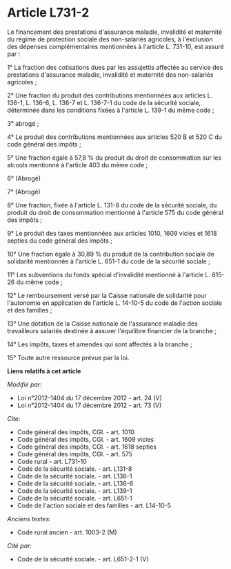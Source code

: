 # Article L731-2

Le financement des prestations d'assurance maladie, invalidité et maternité du régime de protection sociale des non-salariés
agricoles, à l'exclusion des dépenses complémentaires mentionnées à l'article L. 731-10, est assuré par : 

1° La fraction des cotisations dues par les assujettis affectée au service des prestations d'assurance maladie, invalidité et
maternité des non-salariés agricoles ; 

2° Une fraction du produit des contributions mentionnées aux articles L. 136-1, L. 136-6, L. 136-7 et L. 136-7-1 du code de
la sécurité sociale, déterminée dans les conditions fixées à l'article L. 139-1 du même code ; 

3° abrogé ; 

4° Le produit des contributions mentionnées aux articles 520 B et 520 C du code général des impôts ; 

5° Une fraction égale à 57,8 % du produit du droit de consommation sur les alcools mentionné à l'article 403 du même code ; 

6° (Abrogé) 

7° (Abrogé) 

8° Une fraction, fixée à l'article L. 131-8 du code de la sécurité sociale, du produit du droit de consommation mentionné à
l'article 575 du code général des impôts ; 

9° Le produit des taxes mentionnées aux articles 1010, 1609 vicies et 1618 septies du code général des impôts ; 

10° Une fraction égale à 30,89 % du produit de la contribution sociale de solidarité mentionnée à l'article L. 651-1 du code
de la sécurité sociale ; 

11° Les subventions du fonds spécial d'invalidité mentionné à l'article L. 815-26 du même code ; 

12° Le remboursement versé par la Caisse nationale de solidarité pour l'autonomie en application de l'article L. 14-10-5 du
code de l'action sociale et des familles ; 

13° Une dotation de la Caisse nationale de l'assurance maladie des travailleurs salariés destinée à assurer l'équilibre
financier de la branche ; 

14° Les impôts, taxes et amendes qui sont affectés à la branche ; 

15° Toute autre ressource prévue par la loi.

**Liens relatifs à cet article**

_Modifié par_:

  - Loi n°2012-1404 du 17 décembre 2012 - art. 24 (V)
  - Loi n°2012-1404 du 17 décembre 2012 - art. 73 (V)

_Cite_:

  - Code général des impôts, CGI. - art. 1010
  - Code général des impôts, CGI. - art. 1609 vicies
  - Code général des impôts, CGI. - art. 1618 septies
  - Code général des impôts, CGI. - art. 575
  - Code rural - art. L731-10
  - Code de la sécurité sociale. - art. L131-8
  - Code de la sécurité sociale. - art. L136-1
  - Code de la sécurité sociale. - art. L136-6
  - Code de la sécurité sociale. - art. L139-1
  - Code de la sécurité sociale. - art. L651-1
  - Code de l'action sociale et des familles - art. L14-10-5

_Anciens textes_:

  - Code rural ancien - art. 1003-2 (M)

_Cité par_:

  - Code de la sécurité sociale. - art. L651-2-1 (V)
